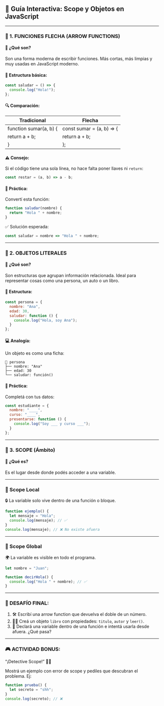 
## 🌟 Guía Interactiva: Scope y Objetos en JavaScript

---

### 🔹 1. FUNCIONES FLECHA (ARROW FUNCTIONS)

#### 📌 ¿Qué son?

Son una forma moderna de escribir funciones. Más cortas, más limpias y muy usadas en JavaScript moderno.

#### 🧱 Estructura básica:

```js
const saludar = () => {
  console.log("Hola!");
};
```

#### 🔍 Comparación:

| Tradicional            | Flecha                    |
| ---------------------- | ------------------------- |
| function sumar(a, b) { | const sumar = (a, b) => { |
| return a + b;          | return a + b;             |
| }                      | };                        |

#### ⚠️ Consejo:

Si el código tiene una sola línea, no hace falta poner llaves ni `return`:

```js
const restar = (a, b) => a - b;
```

#### 🎲 Práctica:

Convertí esta función:

```js
function saludar(nombre) {
  return "Hola " + nombre;
}
```

✅ Solución esperada:

```js
const saludar = nombre => "Hola " + nombre;
```

---

### 🔹 2. OBJETOS LITERALES

#### 📌 ¿Qué son?

Son estructuras que agrupan información relacionada. Ideal para representar cosas como una persona, un auto o un libro.

#### 🧱 Estructura:

```js
const persona = {
  nombre: "Ana",
  edad: 30,
  saludar: function () {
    console.log("Hola, soy Ana");
  }
};
```

#### 💻 Analogía:

Un objeto es como una ficha:

```
📁 persona
├── nombre: "Ana"
├── edad: 30
└── saludar: función()
```

#### 🎲 Práctica:

Completá con tus datos:

```js
const estudiante = {
  nombre: "____",
  curso: "____",
  presentarse: function () {
    console.log("Soy ___ y curso ___");
  }
};
```

---

### 🔹 3. SCOPE (Ámbito)

#### 📌 ¿Qué es?

Es el lugar desde donde podés acceder a una variable.

---

### 🔹 Scope Local

🔒 La variable solo vive dentro de una función o bloque.

```js
function ejemplo() {
  let mensaje = "Hola";
  console.log(mensaje); // ✅
}
console.log(mensaje); // ❌ No existe afuera
```

---

### 🔹 Scope Global

🌍 La variable es visible en todo el programa.

```js
let nombre = "Juan";

function decirHola() {
  console.log("Hola " + nombre); // ✅
}
```

---

### 🎯 DESAFÍO FINAL:

1. 🛠️ Escribí una arrow function que devuelva el doble de un número.
2. 🧑‍🏫 Creá un objeto `libro` con propiedades: `titulo`, `autor` y `leer()`.
3. 🥵 Declará una variable dentro de una función e intentá usarla desde afuera. ¿Qué pasa?

---

### 🎮 ACTIVIDAD BONUS:

“¡Detective Scope!” 🕵️‍♂️

Mostrá un ejemplo con error de scope y pediles que descubran el problema. Ej:

```js
function prueba() {
  let secreto = "shh";
}
console.log(secreto); // ❌
```

